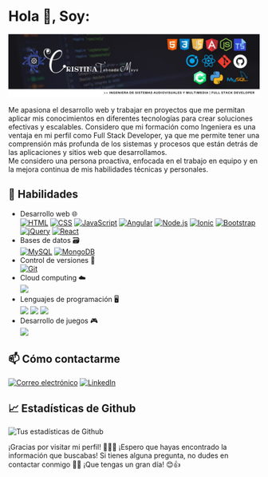 # Hola 👋, Soy:
![](https://github.com/TinaTabo/TinaTabo/blob/main/Banner%201.jpg)  

Me apasiona el desarrollo web y trabajar en proyectos que me permitan aplicar mis conocimientos en diferentes tecnologías para crear soluciones efectivas y escalables.
Considero que mi formación como Ingeniera es una ventaja en mi perfil como Full Stack Developer, ya que me permite tener una comprensión más profunda de los sistemas y procesos que están detrás de las aplicaciones y sitios web que desarrollamos.  
Me considero una persona proactiva, enfocada en el trabajo en equipo y en la mejora continua de mis habilidades técnicas y personales.

## 🚀 Habilidades

- Desarrollo web 🌐  
<a href="https://developer.mozilla.org/es/docs/Web/HTML"><img src="https://img.shields.io/badge/-HTML-E34F26?logo=html5&logoColor=white&style=flat-square" alt="HTML" /></a> <a href="https://developer.mozilla.org/es/docs/Web/CSS"><img src="https://img.shields.io/badge/-CSS-1572B6?logo=css3&logoColor=white&style=flat-square" alt="CSS" /></a> <a href="https://developer.mozilla.org/es/docs/Web/JavaScript"><img src="https://img.shields.io/badge/-JavaScript-F7DF1E?logo=javascript&logoColor=black&style=flat-square" alt="JavaScript" /></a> <a href="https://angular.io/docs"><img src="https://img.shields.io/badge/-Angular-DD0031?logo=angular&logoColor=white&style=flat-square" alt="Angular" /></a> <a href="https://nodejs.org/en/docs/"><img src="https://img.shields.io/badge/-Node.js-339933?logo=node.js&logoColor=white&style=flat-square" alt="Node.js" /></a> <a href="https://ionicframework.com/docs/"><img src="https://img.shields.io/badge/-Ionic-3880FF?logo=ionic&logoColor=white&style=flat-square" alt="Ionic" /></a> <a href="https://getbootstrap.com/docs/"><img src="https://img.shields.io/badge/-Bootstrap-7952B3?logo=bootstrap&logoColor=white&style=flat-square" alt="Bootstrap" /></a> <a href="https://jquery.com/"><img src="https://img.shields.io/badge/-jQuery-0769AD?logo=jquery&logoColor=white&style=flat-square" alt="jQuery" /></a> <a href="https://reactjs.org/docs/getting-started.html"><img src="https://img.shields.io/badge/-React-61DAFB?logo=react&logoColor=black&style=flat-square" alt="React" /></a>
- Bases de datos 🗃️  
<a href="https://dev.mysql.com/doc/"><img src="https://img.shields.io/badge/-MySQL-4479A1?logo=mysql&logoColor=white&style=flat-square" alt="MySQL" /></a> <a href="https://docs.mongodb.com/"><img src="https://img.shields.io/badge/-MongoDB-47A248?logo=mongodb&logoColor=white&style=flat-square" alt="MongoDB" /></a>
- Control de versiones 🧾  
<a href="https://git-scm.com/doc"><img src="https://img.shields.io/badge/-Git-F05032?logo=git&logoColor=white&style=flat-square" alt="Git" /></a>
- Cloud computing ☁️  
<a href="https://aws.amazon.com/es/getting-started/" target="_blank"><img src="https://img.shields.io/badge/AWS-232F3E?logo=amazon-aws&logoColor=white"></a>
- Lenguajes de programación 🖥️  
<a href="https://www.python.org/" target="_blank"><img src="https://img.shields.io/badge/Python-3776AB?logo=python&logoColor=white"></a> <a href="https://docs.microsoft.com/es-es/dotnet/csharp/" target="_blank"><img src="https://img.shields.io/badge/C%23-239120?logo=c-sharp&logoColor=white"></a> <a href="https://www.mathworks.com/products/matlab.html" target="_blank"><img src="https://img.shields.io/badge/MATLAB-0076A8?logo=mathworks&logoColor=white"></a>
- Desarrollo de juegos 🎮  
<a href="https://unity.com/" target="_blank"><img src="https://img.shields.io/badge/Unity-000000?logo=unity"></a>

## 📫 Cómo contactarme

[![Correo electrónico](https://img.shields.io/badge/Correo%20electrónico-D14836?style=for-the-badge&logo=gmail&logoColor=white)](mailto:cris.taboada98@gmail.com)
[![LinkedIn](https://img.shields.io/badge/LinkedIn-0077B5?style=for-the-badge&logo=linkedin&logoColor=white)](https://www.linkedin.com/in/cristina-taboada-mayo-351131197/)


## 📈 Estadísticas de Github

![Tus estadísticas de Github](https://github-readme-stats.vercel.app/api?username=TinaTabo&show_icons=true&hide_border=true)

¡Gracias por visitar mi perfil! 👋👩‍💻 ¡Espero que hayas encontrado la información que buscabas! Si tienes alguna pregunta, no dudes en contactar conmigo 📩💬 ¡Que tengas un gran día! 😊👍

